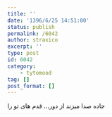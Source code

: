 ```yaml
---
title: ''
date: '1396/6/25 14:51:00'
status: publish
permalink: /6042
author: straxico
excerpt: ''
type: post
id: 6042
category:
    - tytomood
tag: []
post_format: []
---
```

جاده صدا میزند از دور… قدم های تو را